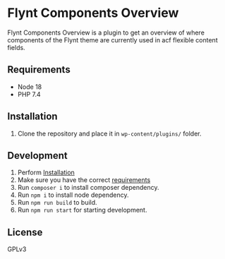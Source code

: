 # Flynt Components Overview

Flynt Components Overview is a plugin to get an overview of where components of the Flynt theme are currently used in acf flexible content fields.

## Requirements

- Node 18
- PHP 7.4

## Installation

1. Clone the repository and place it in ``wp-content/plugins/`` folder.

## Development

1. Perform [Installation](#installation)
3. Make sure you have the correct [requirements](#requirements)
2. Run ``composer i`` to install composer dependency.
4. Run ``npm i`` to install node dependency.
5. Run ``npm run build`` to build.
7. Run ``npm run start`` for starting development.

## License

GPLv3
